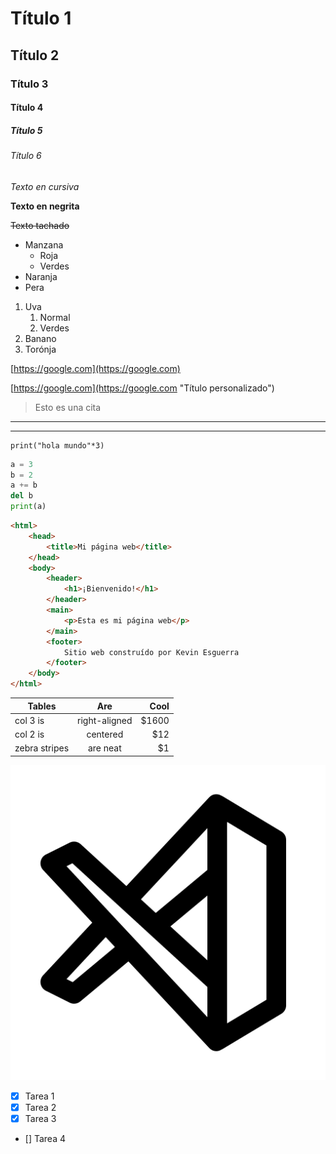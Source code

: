 <!-- Títulos/Encabezados -->
# Título 1
## Título 2
### Título 3
#### Título 4
##### Título 5
###### Título 6

<!-- Italic -->
*Texto en cursiva*
<!-- Strong -->
**Texto en negrita**
<!-- Texto tachado -->
~~Texto tachado~~

<!-- Listas desordenadas -->
* Manzana
    * Roja
    * Verdes
* Naranja
* Pera
<!-- Listas ordenadas -->
1. Uva
    1. Normal
    2. Verdes
2. Banano
3. Torónja

<!-- Enlaces sin y con título (pon el curso encima) -->
[https://google.com](https://google.com)

[https://google.com](https://google.com "Título personalizado")

<!-- Cómo hacer citas -->
> Esto es una cita

<!-- Cómo trazar líneas horizontales -->
---
___

<!-- Cómo insertar código sin específicar y especificando el lenguaje-->
```
print("hola mundo"*3)
```
```python
a = 3
b = 2
a += b
del b
print(a)
```
```html
<html>
    <head>
        <title>Mi página web</title>
    </head>
    <body>
        <header>
            <h1>¡Bienvenido!</h1>
        </header>
        <main>
            <p>Esta es mi página web</p>
        </main>
        <footer>
            Sitio web construído por Kevin Esguerra
        </footer>
    </body>
</html>
``` 

<!-- Cómo escribir tablas -->
| Tables        | Are           | Cool  |
|---------------|:-------------:|------:|
| col 3 is      | right-aligned | $1600 |
| col 2 is      | centered      | $12   |
| zebra stripes | are neat      | $1    |

<!-- Imágenes -->
![Logo de Visual Estudio Code](vscode.png "vscode logo")

<!-- GITHUB MARKDOWN -->
* [x] Tarea 1
* [x] Tarea 2
* [x] Tarea 3
* [] Tarea 4